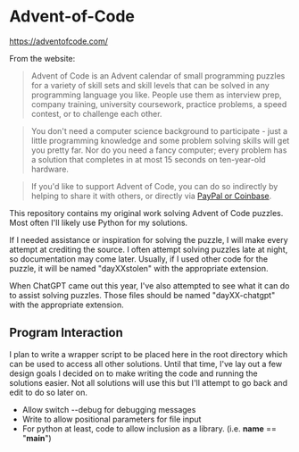 # Advent-of-Code
https://adventofcode.com/

From the website:

>Advent of Code is an Advent calendar of small programming puzzles for a variety of skill sets and skill levels that can be solved in any programming language you like. People use them as interview prep, company training, university coursework, practice problems, a speed contest, or to challenge each other.

>You don't need a computer science background to participate - just a little programming knowledge and some problem solving skills will get you pretty far. Nor do you need a fancy computer; every problem has a solution that completes in at most 15 seconds on ten-year-old hardware.

>If you'd like to support Advent of Code, you can do so indirectly by helping to share it with others, or directly via [PayPal or Coinbase](https://adventofcode.com/2022/support).

This repository contains my original work solving Advent of Code puzzles. Most often I'll likely use Python for my solutions.

If I needed assistance or inspiration for solving the puzzle, I will make every attempt at crediting the source. I often attempt solving puzzles late at night, so documentation may come later. Usually, if I used other code for the puzzle, it will be named "dayXXstolen" with the appropriate extension.

When ChatGPT came out this year, I've also attempted to see what it can do to assist solving puzzles. Those files should be named "dayXX-chatgpt" with the appropriate extension.

## Program Interaction

I plan to write a wrapper script to be placed here in the root directory which can be used to access all other solutions. Until that time, I've lay out a few design goals I decided on to make writing the code and running the solutions easier. Not all solutions will use this but I'll attempt to go back and edit to do so later on.

- Allow switch --debug for debugging messages
- Write to allow positional parameters for file input
- For python at least, code to allow inclusion as a library. (i.e. __name__ == "__main__")

